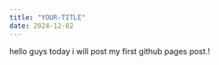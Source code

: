 ```yaml
---
title: "YOUR-TITLE"
date: 2024-12-02
---
```


hello guys today i will post my first github pages post.!
